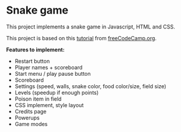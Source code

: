 # Snake game
This project implements a snake game in Javascript, HTML and CSS.

This project is based on this [tutorial](https://www.freecodecamp.org/news/think-like-a-programmer-how-to-build-snake-using-only-javascript-html-and-css-7b1479c3339e/) from [freeCodeCamp.org](https://www.freecodecamp.org/).

__Features to implement:__
- Restart button
- Player names + scoreboard
- Start menu / play pause button
- Scoreboard
- Settings (speed, walls, snake color, food color/size, field size)
- Levels (speedup if enough points)
- Poison item in field
- CSS implement, style layout
- Credits page
- Powerups
- Game modes
